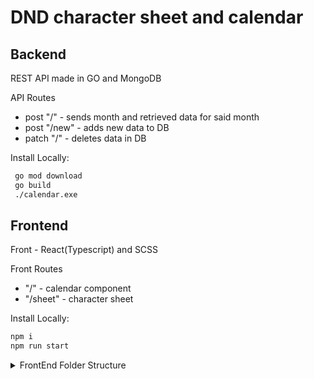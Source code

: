 # DND character sheet and calendar

## Backend

REST API made in GO and MongoDB

API Routes
- post "/" - sends month and retrieved data for said month 
- post "/new" - adds new data to DB
- patch "/" - deletes data in DB

Install Locally: 

```sh
 go mod download
 go build
 ./calendar.exe
```

## Frontend

Front - React(Typescript) and SCSS

Front Routes
- "/" - calendar component
- "/sheet" - character sheet

Install Locally:

```sh
npm i
npm run start
```

<details><summary>FrontEnd Folder Structure</summary>
<p>CLI command: tree /F</p>

```
.
│   package.json
│   tsconfig.json
├───public
│       favicon.svg
│       index.html
│       logo192.png
│       logo512.png
│       manifest.json
│       robots.txt
└───src
    │   App.tsx
    │   index.tsx
    │   react-app-env.d.ts
    │   serviceWorker.ts
    ├───assets
    │       GitHub-Mark-64px.png
    │       index.css
    │       Roboto-Light.ttf
    ├───Calendar
    │   │   Calendar.scss
    │   │   Calendar.tsx
    │   │   index.ts
    │   ├───Footer
    │   │       index.tsx
    │   ├───Month
    │   │       Days.tsx
    │   │       index.tsx
    │   └───Players
    │           index.tsx
    ├───CharacterSheet
    │   │   CharacterSheet.scss
    │   │   CharacterSheet.tsx
    │   │   index.ts
    │   ├───Attacks
    │   │       AddAttack.tsx
    │   │       index.tsx
    │   ├───Equipment
    │   │       AddEquipment.tsx
    │   │       index.tsx
    │   ├───QuickAccess
    │   │       ChangeUser.tsx
    │   │       index.tsx
    │   ├───SavingThrows
    │   │       index.tsx
    │   ├───Skills
    │   │       index.tsx
    │   ├───Stats
    │   │       index.tsx
    │   ├───Story
    │   │       index.tsx
    │   └───TopDisplay
    │           index.tsx
    ├───components
    │       InputField.tsx
    │       InputNumber.tsx
    │       NumberSelect.tsx
    │       StatButtons.tsx
    │       TextAreaField.tsx
    ├───context
    │   └───Character
    │           index.tsx
    │           reducer.ts
    ├───hooks
    │   ├───useCalendar
    │   │       index.ts
    │   └───useExpandableList
    │           index.ts
    ├───Services
    │   ├───CalendarFetch
    │   │       index.ts
    │   ├───CharacterMethods
    │   │       index.ts
    │   └───History
    │           index.ts
    ├───tests
    │       App.test.tsx
    │       setupTests.ts
    └───ts
            interfaces.ts
```           
 
</P>
</details>
